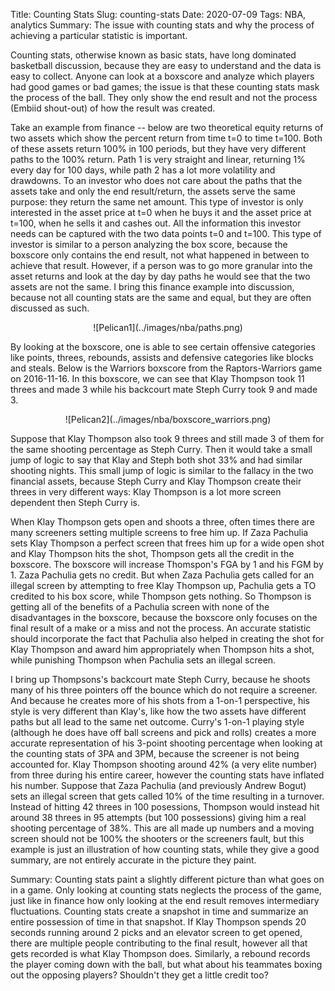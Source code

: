 Title: Counting Stats
Slug: counting-stats
Date: 2020-07-09
Tags: NBA, analytics
Summary: The issue with counting stats and why the process of achieving a particular statistic is important.
<p>
Counting stats, otherwise known as basic stats, have long dominated basketball discussion, because they are easy to understand and the data is easy to collect. 
Anyone can look at a boxscore and analyze which players had good games or bad games; the issue is that these counting stats mask the process of the ball. They only show the end result and not the process (Embiid shout-out) of how the result was created.
</p>
<p>
Take an example from finance -- below are two theoretical equity returns of two assets which show the percent return from time t=0 to time t=100. Both of these assets return 100% in 100 periods, but they have very different paths to the 100% return.
Path 1 is very straight and linear, returning 1% every day for 100 days, while path 2 has a lot more volatility and drawdowns. To an investor who does not care about the paths that the assets take and only the end result/return, the assets serve the same purpose: they return the same net amount.
This type of investor is only interested in the asset price at t=0 when he buys it and the asset price at t=100, when he sells it and cashes out. All the information this investor needs can be captured with the two data points t=0 and t=100. 
This type of investor is similar to a person analyzing the box score, because the boxscore only contains the end result, not what happened in between to achieve that result. However, if a person was to go more granular into the asset returns and look at the day by day paths he would see that the two assets are not the same.
I bring this finance example into discussion, because not all counting stats are the same and equal, but they are often discussed as such.
</p>

<center>
![Pelican1](../images/nba/paths.png)
</center>


<p>
By looking at the boxscore, one is able to see certain offensive categories like points, threes, rebounds, assists and defensive categories like blocks and steals.
Below is the Warriors boxscore from the Raptors-Warriors game on 2016-11-16. In this boxscore, we can see that Klay Thompson took 11 threes and made 3 while his backcourt mate Steph Curry took 9 and made 3.
</p><!---  <script type="text/javascript" src="//widgets.sports-reference.com/wg.fcgi?css=1&site=bbr&url=%2Fboxscores%2F201611160TOR.html&div=div_box_gsw_basic"></script> -->

<center>
![Pelican2](../images/nba/boxscore_warriors.png)
</center>

<p>
<p>
Suppose that Klay Thompson also took 9 threes and still made 3 of them for the same shooting percentage as Steph Curry. Then it would take a small jump of logic to say that Klay and Steph both shot 33% and had similar shooting nights.
This small jump of logic is similar to the fallacy in the two financial assets, because Steph Curry and Klay Thompson create their threes in very different ways: Klay Thompson is a lot more screen dependent then Steph Curry is. 
</p>
<!--- ![Pelican3](../images/paths.png)  -->
<p>
When Klay Thompson gets open and shoots a three, often times there are many screeners setting multiple screens to free him up. If Zaza Pachulia sets Klay Thompson a perfect screen that frees him up for a wide open shot and Klay Thompson hits the shot, Thompson gets all the credit in the boxscore. The boxscore will increase Thomspon's FGA by 1 and his FGM by 1.
Zaza Pachulia gets no credit. But when Zaza Pachulia gets called for an illegal screen by attempting to free Klay Thompson up, Pachulia gets a TO credited to his box score, while Thompson gets nothing. So Thompson is getting all of the benefits of a Pachulia screen with none of the disadvantages in the boxscore, because the boxscore only focuses on the final result of a make or a miss and not the process.
An accurate statistic should incorporate the fact that Pachulia also helped in creating the shot for Klay Thompson and award him appropriately when Thompson hits a shot, while punishing Thompson when Pachulia sets an illegal screen.
</p>
<p>
I bring up Thompsons's backcourt mate Steph Curry, because he shoots many of his three pointers off the bounce which do not require a screener. And because he creates more of his shots from a 1-on-1 perspective, his style is very different than Klay's, like how the two assets have different paths but all lead to the same net outcome. 
Curry's 1-on-1 playing style (although he does have off ball screens and pick and rolls) creates a more accurate representation of his 3-point shooting percentage when looking at the counting stats of 3PA and 3PM, because the screener is not being accounted for. Klay Thompson shooting around 42% (a very elite number) from three during his entire career, however the counting stats have inflated his number.
Suppose that Zaza Pachulia (and previously Andrew Bogut) sets an illegal screen that gets called 10% of the time resulting in a turnover. Instead of hitting 42 threes in 100 posessions, Thompson would instead hit around 38 threes in 95 attempts (but 100 possessions) giving him a real shooting percentage of 38%. 
This are all made up numbers and a moving screen should not be 100% the shooters or the screeners fault, but this example is just an illustration of how counting stats, while they give a good summary, are not entirely accurate in the picture they paint. 
</p>
<p>
Summary: Counting stats paint a slightly different picture than what goes on in a game. Only looking at counting stats neglects the process of the game, just like in finance how only looking at the end result removes intermediary fluctuations. Counting stats create a snapshot in time and summarize an entire possession of time in that snapshot.
If Klay Thompson spends 20 seconds running around 2 picks and an elevator screen to get opened, there are multiple people contributing to the final result, however all that gets recorded is what Klay Thompson does. Similarly, a rebound records the player coming down with the ball, but what about his teammates boxing out the opposing players? Shouldn't they get a little credit too?
</p>
